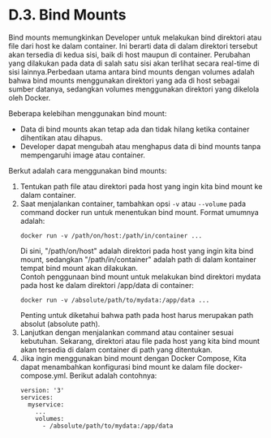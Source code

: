 # D.3. Bind Mounts

 Bind mounts memungkinkan Developer untuk melakukan bind direktori atau file dari host ke dalam container. Ini berarti data di dalam direktori tersebut akan tersedia di kedua sisi, baik di host maupun di container. Perubahan yang dilakukan pada data di salah satu sisi akan terlihat secara real-time di sisi lainnya.Perbedaan utama antara bind mounts dengan volumes adalah bahwa bind mounts menggunakan direktori yang ada di host sebagai sumber datanya, sedangkan volumes menggunakan direktori yang dikelola oleh Docker.

 Beberapa kelebihan menggunakan bind mount:
 - Data di bind mounts akan tetap ada dan tidak hilang ketika container dihentikan atau dihapus.
 - Developer dapat mengubah atau menghapus data di bind mounts tanpa mempengaruhi image atau container.

 Berkut adalah cara menggunakan bind mounts:
 1. Tentukan path file atau direktori pada host yang ingin kita bind mount ke dalam container.
 2. Saat menjalankan container, tambahkan opsi ```-v``` atau ```--volume``` pada command docker run untuk menentukan bind mount. Format umumnya adalah:
    ``` 
    docker run -v /path/on/host:/path/in/container ...  
    ```
    Di sini, "/path/on/host" adalah direktori pada host yang ingin kita bind mount, sedangkan "/path/in/container" adalah path di dalam kontainer tempat bind mount akan dilakukan. <br/>
    Contoh penggunaan bind mount untuk melakukan bind direktori mydata pada host ke dalam direktori /app/data di container:
    ```
    docker run -v /absolute/path/to/mydata:/app/data ...
    ```
    Penting untuk diketahui bahwa path pada host harus merupakan path absolut (absolute path).
3. Lanjutkan dengan menjalankan command atau container sesuai kebutuhan. Sekarang, direktori atau file pada host yang kita bind mount akan tersedia di dalam container di path yang ditentukan.
4. Jika ingin menggunakan bind mount dengan Docker Compose, Kita dapat menambahkan konfigurasi bind mount ke dalam file docker-compose.yml. Berikut adalah contohnya:
      ```
      version: '3'
      services:
        myservice:
          ...
          volumes:
            - /absolute/path/to/mydata:/app/data
      ```